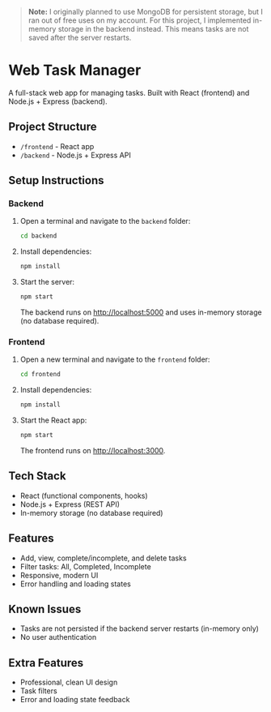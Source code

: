 > **Note:** I originally planned to use MongoDB for persistent storage, but I ran out of free uses on my account. For this project, I implemented in-memory storage in the backend instead. This means tasks are not saved after the server restarts.
# Web Task Manager

A full-stack web app for managing tasks. Built with React (frontend) and Node.js + Express (backend).

## Project Structure
- `/frontend` - React app
- `/backend` - Node.js + Express API

## Setup Instructions

### Backend
1. Open a terminal and navigate to the `backend` folder:
   ```sh
   cd backend
   ```
2. Install dependencies:
   ```sh
   npm install
   ```
3. Start the server:
   ```sh
   npm start
   ```
   The backend runs on [http://localhost:5000](http://localhost:5000) and uses in-memory storage (no database required).

### Frontend
1. Open a new terminal and navigate to the `frontend` folder:
   ```sh
   cd frontend
   ```
2. Install dependencies:
   ```sh
   npm install
   ```
3. Start the React app:
   ```sh
   npm start
   ```
   The frontend runs on [http://localhost:3000](http://localhost:3000).

## Tech Stack
- React (functional components, hooks)
- Node.js + Express (REST API)
- In-memory storage (no database required)

## Features
- Add, view, complete/incomplete, and delete tasks
- Filter tasks: All, Completed, Incomplete
- Responsive, modern UI
- Error handling and loading states

## Known Issues
- Tasks are not persisted if the backend server restarts (in-memory only)
- No user authentication

## Extra Features
- Professional, clean UI design
- Task filters
- Error and loading state feedback
